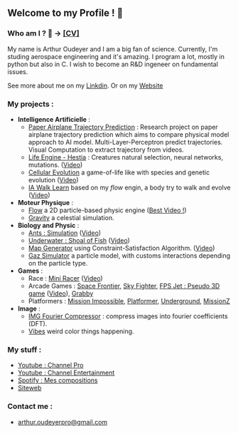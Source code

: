 ## Welcome to my Profile ! 🚀

### Who am I ? 🤷‍ -> [[CV]](CV_2025_ARTHUR_OUDEYER.pdf)

My name is Arthur Oudeyer and I am a big fan of science.
Currently, I'm studing aerospace engineering and it's amazing.
I program a lot, mostly in python but also in C.
I wish to become an R&D ingeneer on fundamental issues.

See more about me on my [Linkdin](https://www.linkedin.com/in/arthur-oudeyer/).
Or on my [Website](https://arthur-oudeyer---projects.webnode.fr)

### My projects :
+ **Intelligence Artificielle** :
    + [Paper Airplane Trajectory Prediction](https://github.com/Arthur1459/trajectory-prediction-ai-vs-physics) : Research project on paper airplane trajectory prediction which aims to compare physical model approach to AI model. Multi-Layer-Perceptron predict trajectories. Visual Computation to extract trajectory from videos.
    + [Life Engine - Hestia](https://github.com/Arthur1459/Hestia-LifeEngine) : Creatures natural selection, neural networks, mutations. ([Video](https://www.youtube.com/watch?v=lEb7CYoWC1o))   
    + [Cellular Evolution](https://github.com/Arthur1459/Sandbox/tree/Cellular_Evolution/CellularEvolution) a game-of-life like with species and genetic evolution ([Video](https://youtu.be/scTMij-t5qM?si=oxr-8ZQLQCNFJy-W))
    + [IA Walk Learn](https://github.com/Arthur1459/Sandbox/tree/IA_WalkEvolution/IAwalkV1) based on my *flow* engin, a body try to walk and evolve ([Video](https://youtu.be/ZsRW8K_1e3M?si=l0sip7GCNoOB2keD))
+ **Moteur Physique** :
  + [Flow](https://github.com/Arthur1459/Sandbox/tree/2DPhysicEngine_Flow/Flow) a 2D particle-based physic engine ([Best Video !](https://www.youtube.com/watch?v=sULbugrldyQ))
  + [Gravity](https://github.com/Arthur1459/Sandbox/tree/Gravity/Gravity) a celestial simulation.
+ **Biology and Physic** :
  + [Ants : Simulation]() ([Video](https://youtu.be/hy7VarhVZ08?si=_Vn08h6n_Vnn-umb))
  + [Underwater : Shoal of Fish]() ([Video](https://youtu.be/cxvNE3-Js0k))
  + [Map Generator]() using Constraint-Satisfaction Algorithm. ([Video](https://youtu.be/9tTkk0wHrWs?si=V1EuOSLu_9yeD-8W))
  + [Gaz Simulator](https://github.com/Arthur1459/GazSimulator) a particle model, with customs interactions depending on the particle type.
+ **Games** :
  + Race : [Mini Racer]() ([Video](https://www.youtube.com/watch?v=rQ-9AMWwzVc))
  + Arcade Games : [Space Frontier](), [Sky Fighter](https://github.com/Arthur1459/SkyFighter), [FPS Jet : Pseudo 3D game]() ([Video](https://youtu.be/d2a_13CYoH8?si=6Skaexxc9yxy1TvK)), [Grabby]()
  + Platformers : [Mission Impossible](), [Platformer](), [Underground](), [MissionZ](https://github.com/Arthur1459/MissionZ)
+ **Image** :
  + [IMG Fourier Compressor]() : compress images into fourier coefficients (DFT).
  + [Vibes]() weird color things happening.

### My stuff :
+ [Youtube : Channel Pro](https://www.youtube.com/@arthuroudeyer9285)
+ [Youtube : Channel Entertainment](https://youtube.com/@arthur_zed2lmr?si=BI7tKEajujoMRMOV)
+ [Spotify : Mes compositions](open.spotify.com/intl-fr/artist/19ZpwLenlefEJ4BoeyzDjp?si=6oX-7xT4S_6_isfJUAJcAQ)
+ [Siteweb](https://arthur-oudeyer---projects.webnode.fr)

### Contact me :
+ [arthur.oudeyerpro@gmail.com](mailto:arthur.oudeyerpro@gmail.com)
